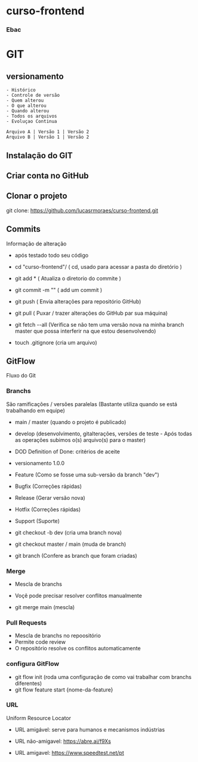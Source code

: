 # curso-frontend
### Ebac

# GIT
## versionamento

    - Histórico
    - Controle de versão
    - Quem alterou
    - O que alterou
    - Quando alterou
    - Todos os arquivos
    - Evoluçao Continua

    Arquivo A | Versão 1 | Versão 2
    Arquivo B | Versão 1 | Versão 2

## Instalação do GIT

## Criar conta no GitHub

## Clonar o projeto

git clone: https://github.com/lucasrmoraes/curso-frontend.git

## Commits

Informação de alteração

- após testado todo seu código

- cd "curso-frontend"/ ( cd, usado para acessar a pasta do diretório )
- git add * ( Atualiza o diretorio do commite )
- git commit -m "" ( add um commit )
- git push ( Envia alterações para repositório GitHub)
- git pull ( Puxar / trazer alterações do GitHub par sua máquina)

- git fetch --all (Verifica se não tem uma versão nova na minha branch master que possa interferir na que estou desenvolvendo)

- touch .gitignore (cria um arquivo)

## GitFlow 

Fluxo do Git

### Branchs

São ramificações / versões paralelas (Bastante utiliza quando se está trabalhando em equipe)

- main / master (quando o projeto é publicado)
- develop (desenvolvimento, gitalterações, versões de teste - Após todas as operações subimos o(s) arquivo(s) para o master)
- DOD Definition of Done: critérios de aceite
- versionamento 1.0.0

- Feature (Como se fosse uma sub-versão da branch "dev")
- Bugfix (Correções rápidas)
- Release (Gerar versão nova)
- Hotfix (Correções rápidas)
- Support (Suporte)

- git checkout -b dev (cria uma branch nova)
- git checkout master / main (muda de branch)
- git branch (Confere as branch que foram criadas)

### Merge

- Mescla de branchs
- Voçê pode precisar resolver conflitos manualmente

- git merge main (mescla)

### Pull Requests

- Mescla de branchs no repoositório
- Permite code review
- O repositório resolve os conflitos automaticamente

### configura  GitFlow

- git flow init (roda uma configuração de como vai trabalhar com branchs diferentes)
- git flow feature start {nome-da-feature}

### URL
Uniform Resource Locator

- URL amigável: serve para humanos e mecanismos indústrias

- URL não-amigavel: https://abre.ai/f9Xs
- URL amigavel: https://www.speedtest.net/pt